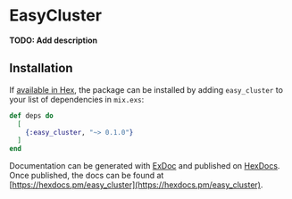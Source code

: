 # EasyCluster

**TODO: Add description**

## Installation

If [available in Hex](https://hex.pm/docs/publish), the package can be installed
by adding `easy_cluster` to your list of dependencies in `mix.exs`:

```elixir
def deps do
  [
    {:easy_cluster, "~> 0.1.0"}
  ]
end
```

Documentation can be generated with [ExDoc](https://github.com/elixir-lang/ex_doc)
and published on [HexDocs](https://hexdocs.pm). Once published, the docs can
be found at [https://hexdocs.pm/easy_cluster](https://hexdocs.pm/easy_cluster).
